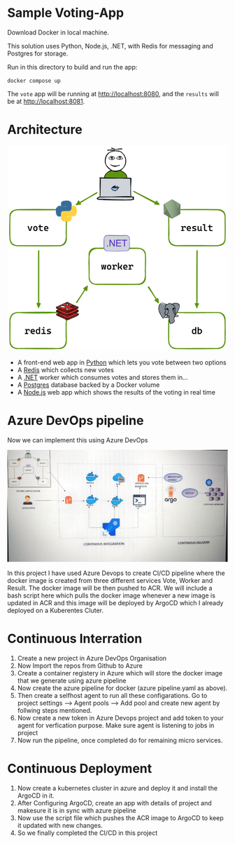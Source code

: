 # Sample Voting-App

Download Docker in local machine.

This solution uses Python, Node.js, .NET, with Redis for messaging and Postgres for storage.

Run in this directory to build and run the app:

```shell
docker compose up
```

The `vote` app will be running at [http://localhost:8080](http://localhost:8080), and the `results` will be at [http://localhost:8081](http://localhost:8081).


# Architecture

![Architecture Diagram](https://github.com/Ajay-Kumar2103/sample-voting-app/blob/main/Final_outputs/architecture.excalidraw.png)

* A front-end web app in [Python](/vote) which lets you vote between two options
* A [Redis](https://hub.docker.com/_/redis/) which collects new votes
* A [.NET](/worker/) worker which consumes votes and stores them in…
* A [Postgres](https://hub.docker.com/_/postgres/) database backed by a Docker volume
* A [Node.js](/result) web app which shows the results of the voting in real time



# Azure DevOps pipeline


Now we can implement this using Azure DevOps 


![arch](https://github.com/Ajay-Kumar2103/sample-voting-app/blob/main/Final_outputs/img11.jpeg)


In this project I have used Azure Devops to create CI/CD pipeline where the docker image is created from three different services Vote, Worker and Result. The docker image will be then pushed to ACR. We will include a bash script here which pulls the docker image whenever a new image is updated in ACR and this image will be deployed by ArgoCD which I already deployed on a Kuberentes Cluter.

# Continuous Interration

1. Create a new project in Azure DevOps Organisation
2. Now Import the repos from Github to Azure
3. Create a container registery in Azure which will store the docker image that we generate using azure pipeline
4. Now create the azure pipeline for docker (azure pipeline.yaml as above). 
5. Then create a selfhost agent to run all these configarations. Go to project settings --> Agent pools --> Add pool and create new agent by follwing steps mentioned.
6. Now create a new token in Azure Devops project and add token to your agent for verfication purpose. Make sure agent is listening to jobs in project
7. Now run the pipeline, once completed do for remaining micro services.
   

# Continuous Deployment

1. Now create a kubernetes cluster in azure and deploy it and install the ArgoCD in it.
2. After Configuring ArgoCD, create an app with details of project and makesure it is in sync with azure pipeline
3. Now use the script file which pushes the ACR image to ArgoCD to keep it updated with new changes.
4. So we finally completed the CI/CD in this project


   


